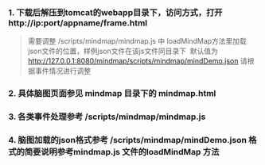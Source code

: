 ### 1. 下载后解压到tomcat的webapp目录下，访问方式，打开 http://ip:port/appname/frame.html
> 需要调整 /scripts/mindmap/mindmap.js 中 loadMindMap方法里加载json文件的位置，样例json文件在该js文件同目录下
  默认值为 http://127.0.0.1:8080/mindmap/scripts/mindmap/mindDemo.json 请根据事件情况进行调整
  
### 2. 具体脑图页面参见 mindmap 目录下的 mindmap.html

### 3. 各类事件处理参考 /scripts/mindmap/mindmap.js

### 4. 脑图加载的json格式参考  /scripts/mindmap/mindDemo.json 格式的简要说明参考mindmap.js 文件的loadMindMap 方法

